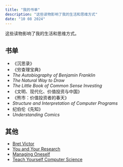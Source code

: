 ```yaml
---
title: "我的书单"
description: "这些读物影响了我的生活和思维方式"
date: "10 08 2024"
---
```


这些读物影响了我的生活和思维方式。

## 书单
- 《沉思录》
- 《穷查理宝典》
- *The Autobiography of Benjamin Franklin*
- *The Natural Way to Draw*
- *The Little Book of Common Sense Investing*
- 《文明、现代化、价值投资与中国》
- 《熊市：价值投资者的春天》
- *Structure and Interpretation of Computer Programs*
- 纪伯伦《先知》
- *Understanding Comics*


## 其他
- [Bret Victor](https://worrydream.com/)
- [You and Your Research](https://d37ugbyn3rpeym.cloudfront.net/stripe-press/TAODSAE_zine_press.pdf)
- [Managing Oneself](https://hbr.org/2005/01/managing-oneself)
- [Teach Yourself Computer Science](https://teachyourselfcs.com/)

